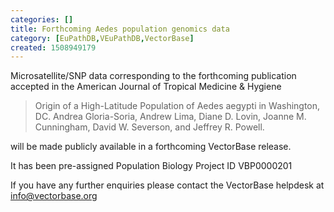 ```yaml
---
categories: []
title: Forthcoming Aedes population genomics data
category: [EuPathDB,VEuPathDB,VectorBase]
created: 1508949179
---
```

Microsatellite/SNP data corresponding to the forthcoming publication accepted in the American Journal of Tropical Medicine & Hygiene

<blockquote>
Origin of a High-Latitude Population of Aedes aegypti in Washington, DC. Andrea Gloria-Soria, Andrew Lima, Diane D. Lovin, Joanne M. Cunningham, David W. Severson, and Jeffrey R. Powell. 
</blockquote>

will be made publicly available in a forthcoming VectorBase release.

It has been pre-assigned Population Biology Project ID VBP0000201

If you have any further enquiries please contact the VectorBase helpdesk at info@vectorbase.org

